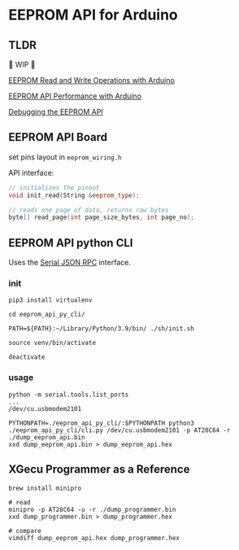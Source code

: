 # EEPROM API for Arduino

## TLDR

🚧 WIP 🚧

[EEPROM Read and Write Operations with Arduino](https://goose.sh/blog/eeprom-read-and-write-operations/)

[EEPROM API Performance with Arduino](https://goose.sh/blog/eeprom-api-performance/)

[Debugging the EEPROM API](https://goose.sh/blog/debugging-eeprom-api/)


## EEPROM API Board

set pins layout in `eeprom_wiring.h`

API interface:
```cpp
// initializes the pinout 
void init_read(String &eeprom_type);

// reads one page of data, returns raw bytes
byte[] read_page(int page_size_bytes, int page_no);
```


## EEPROM API python CLI

Uses the [Serial JSON RPC](https://github.com/inn-goose/serial-json-rpc-arduino) interface.

### init

```commandline
pip3 install virtualenv

cd eeprom_api_py_cli/

PATH=${PATH}:~/Library/Python/3.9/bin/ ./sh/init.sh

source venv/bin/activate

deactivate
```

### usage

```commandline
python -m serial.tools.list_ports
...
/dev/cu.usbmodem2101

PYTHONPATH=./eeprom_api_py_cli/:$PYTHONPATH python3 ./eeprom_api_py_cli/cli.py /dev/cu.usbmodem2101 -p AT28C64 -r ./dump_eeprom_api.bin
xxd dump_eeprom_api.bin > dump_eeprom_api.hex
```


## XGecu Programmer as a Reference

```commandline
brew install minipro

# read
minipro -p AT28C64 -u -r ./dump_programmer.bin
xxd dump_programmer.bin > dump_programmer.hex

# compare
vimdiff dump_eeprom_api.hex dump_programmer.hex
```